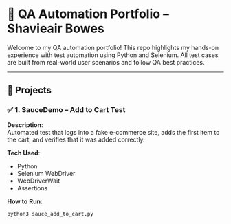 # 🧪 QA Automation Portfolio – Shavieair Bowes

Welcome to my QA automation portfolio! This repo highlights my hands-on experience with test automation using Python and Selenium. All test cases are built from real-world user scenarios and follow QA best practices.

---

## 📁 Projects

### ✅ 1. SauceDemo – Add to Cart Test
**Description**:  
Automated test that logs into a fake e-commerce site, adds the first item to the cart, and verifies that it was added correctly.

**Tech Used**:
- Python
- Selenium WebDriver
- WebDriverWait
- Assertions

**How to Run**:
```bash
python3 sauce_add_to_cart.py
